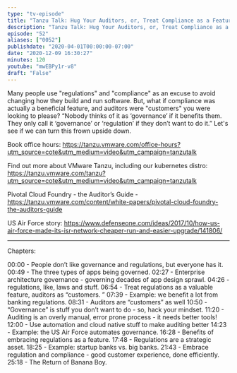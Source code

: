 ```yaml
---
type: "tv-episode"
title: "Tanzu Talk: Hug Your Auditors, or, Treat Compliance as a Feature"
description: "Tanzu Talk: Hug Your Auditors, or, Treat Compliance as a Feature"
episode: "52"
aliases: ["0052"]
publishdate: "2020-04-01T00:00:00-07:00"
date: "2020-12-09 16:30:27"
minutes: 120
youtube: "mwEBPy1r-v8"
draft: "False"
---
```


Many people use "regulations" and "compliance" as an excuse to avoid changing how they build and run software. But, what if compliance was actually a beneficial feature, and auditors were "customers" you were looking to please? “Nobody thinks of it as ‘governance’ if it benefits them. They only call it ‘governance’ or ‘regulation’ if they don’t want to do it.” Let's see if we can turn this frown upside down.

Book office hours: https://tanzu.vmware.com/office-hours?utm_source=cote&utm_medium=video&utm_campaign=tanzutalk

Find out more about VMware Tanzu, including our kubernetes distro: https://tanzu.vmware.com/tanzu?utm_source=cote&utm_medium=video&utm_campaign=tanzutalk

Pivotal Cloud Foundry - the Auditor’s Guide - https://tanzu.vmware.com/content/white-papers/pivotal-cloud-foundry-the-auditors-guide

US Air Force story: https://www.defenseone.com/ideas/2017/10/how-us-air-force-made-its-isr-network-cheaper-run-and-easier-upgrade/141806/

----
Chapters:

00:00 - People don’t like governance and regulations, but everyone has it.   
00:49 - The three types of apps being governed.
02:27 - Enterprise architecture governance - governing decades of app design sprawl. 
04:26 - regulations, like, laws and stuff.
06:54 - Treat regulations as a valuable feature, auditors as “customers. ”
07:39 - Example: we benefit a lot from banking regulations.
08:31 - Auditors are “customers” as well
10:50 - “Governance” is stuff you don’t want to do - so, hack your mindset. 
11:20 - Auditing is an overly manual, error prone process - it needs better tools!
12:00 - Use automation and cloud native stuff to make auditing better
14:23 - Example: the US Air Force automates governance.
16:28 - Benefits of embracing regulations as a feature.
17:48 - Regulations are a strategic asset.
18:25 - Example: startup banks vs. big banks.
21:43 - Embrace regulation and compliance - good customer experience, done efficiently.
25:18 - The Return of Banana Boy.